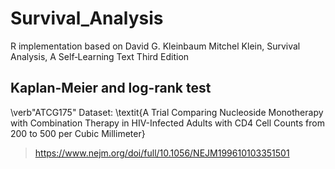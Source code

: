 # Survival_Analysis
 R implementation based on David G. Kleinbaum Mitchel Klein, Survival Analysis, A Self‐Learning Text Third Edition

## Kaplan-Meier and log-rank test

\verb"ATCG175" Dataset: \textit{A Trial Comparing Nucleoside Monotherapy with Combination Therapy in HIV-Infected Adults with CD4 Cell Counts from 200 to 500 per Cubic Millimeter}
> https://www.nejm.org/doi/full/10.1056/NEJM199610103351501
